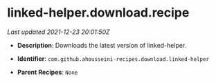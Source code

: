 # linked-helper.download.recipe

_Last updated 2021-12-23 20:01:50Z_

- **Description**: Downloads the latest version of linked-helper.

- **Identifier**: `com.github.ahousseini-recipes.download.linked-helper`

- **Parent Recipes**: `None`
